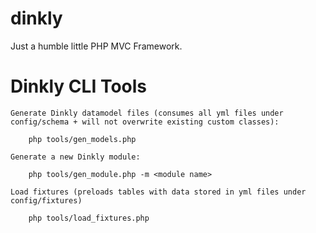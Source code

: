 dinkly
======

Just a humble little PHP MVC Framework.


Dinkly CLI Tools
================

	Generate Dinkly datamodel files (consumes all yml files under config/schema + will not overwrite existing custom classes):

		php tools/gen_models.php

	Generate a new Dinkly module:

		php tools/gen_module.php -m <module name>

	Load fixtures (preloads tables with data stored in yml files under config/fixtures)

		php tools/load_fixtures.php